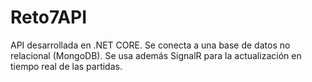 # Reto7API
API desarrollada en .NET CORE. Se conecta a una base de datos no relacional (MongoDB). Se usa además SignalR para la actualización en tiempo real de las partidas.
